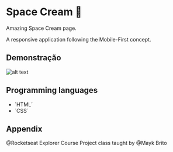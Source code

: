 # Space Cream 🍨

Amazing Space Cream page.

A responsive application following the Mobile-First concept.




## Demonstração

![alt text](https://github.com/Giakomogcs/Projeto6-Space-Cream-completo/blob/main/images/Imagem1.png?raw=true)


## Programming languages

- ´HTML´
- ´CSS´


## Appendix

@Rocketseat Explorer Course Project
class taught by @Mayk Brito
